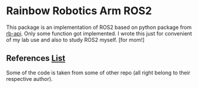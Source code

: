 # Rainbow Robotics Arm ROS2

This package is an implementation of ROS2 based on python package from [rb-api](https://github.com/messy-snail/rb-api/). Only some function got implemented. I wrote this just for convenient of my lab use and also to study ROS2 myself. [for mom!]


## References [List](./doc/)
Some of the code is taken from some of other repo (all right belong to their respective author).
